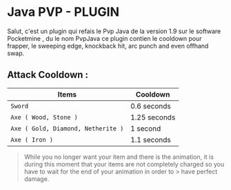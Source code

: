 # Java PVP - PLUGIN 
Salut, c'est un plugin qui refais le Pvp Java de la version 1.9 sur le software Pocketmine , du le nom PvpJava ce plugin contien le cooldown pour frapper, le sweeping edge, knockback hit, arc punch and even offhand swap.

## Attack Cooldown :

| Items                       | Cooldown                                                      
|--------------------------------|-------------------------------------------------------------------
| `Sword`            | 0.6 seconds    
| `Axe ( Wood, Stone )`     | 1.25 seconds
| `Axe ( Gold, Diamond, Netherite )` | 1 second 
| `Axe ( Iron )`       | 1.1 seconds

> While you no longer want your item and there is the animation, it is during this moment that your items are not completely charged so you have to wait for the end of your animation in order to > have perfect damage.
